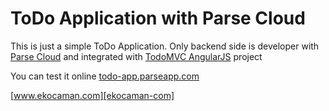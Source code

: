 # ToDo Application with Parse Cloud

This is just a simple ToDo Application. Only backend side is developer with [Parse Cloud][parse-com] and integrated with [TodoMVC AngularJS][todomvc-github] project

You can test it online [todo-app.parseapp.com][todo-app-online]

[www.ekocaman.com][ekocaman-com]

[todomvc-github]: https://github.com/tastejs/todomvc
[parse-com]: www.parse.com
[todo-app-online]: http://todo-app.parseapp.com
[ekocaman-com]: http://www.ekocaman.com
